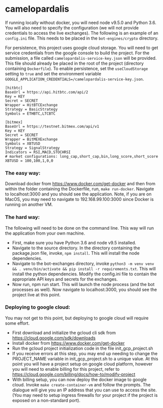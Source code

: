 # camelopardalis

If running locally without docker, you will need node v9.5.0 and Python 3.6.  You will also need to specify the configuration (we will not provide credentials to access the live exchanges). The following is an example of an `config.ini` file. This needs to be placed in the `bot-engines/crypto` directory.

For persistence, this project uses google cloud storage. You will need to get service credentials from the google console to build the project. For the submission, a file called `camelopardalis-service-key.json` will be provided. This file should already be placed in the root of the project (directory containing `Dockerfile`). To enable persistence, set the `useCloudStorage` setting to `true` and set the environment variable `GOOGLE_APPLICATION_CREDENTIALS=/camelopardalis-service-key.json`.

```
[hitbtc]
BaseUrl = https://api.hitbtc.com/api/2
Key = KEY
Secret = SECRET
Wrapper = HitBTCExchange
Strategy = BasicStrategy
Symbols = ETHBTC,LTCBTC

[bitmex]
BaseUrl = https://testnet.bitmex.com/api/v1
Key = KEY
Secret = SECRET
Wrapper = BitMEXExchange
Symbols = XBTUSD
Strategy = SignalStrategy
Indicators = RSI,MACD,STOCHRSI
# market configurations: long_cap,short_cap,bin,long_score,short_score
XBTUSD = 100,100,1,0,0

```

### The easy way:

Download docker from https://www.docker.com/get-docker and then from within the folder containing the Dockerfile, run, `make run-docker`. Navigate to localhost:3000 and you should see the application. Note, if you are on MacOS, you may need to navigate to 192.168.99.100:3000 since Docker is running on another VM.

### The hard way:

The following will need to be done on the command line. This way will run the application from your own machine. 

* First, make sure you have Python 3.6 and node v9.5 installed. 
* Navigate to the source directory. In the directory containing the package.json file, invoke, `npm install`. This will install the node dependencies. 
* Navigate to the bot-exchanges directory, invoke `python3 -m venv venv && . venv/bin/activate && pip install -r requirements.txt`. This will install the python dependencies. Modify the config.ini file to contain the appropriate API keys and secrets for the exchanges. 
* Now run, npm run start. This will launch the node process (and the bot processes as well). Now navigate to localhost:3000, you should see the project live at this point.

### Deploying to google cloud:

You may not get to this point, but deploying to google cloud will require some effort.
* First download and initialize the gcloud cli sdk from https://cloud.google.com/sdk/downloads
* Install docker from https://www.docker.com/get-docker
* Run the gcloud project initialization code in the file init_gcp_project.sh
* If you receive errors at this step, you may end up needing to change the PROJECT_NAME variable in init_gcp_project.sh to a unique value.
At this point you will have a project setup on google cloud platform, however you will need to enable billing for this project, refer to https://cloud.google.com/billing/docs/how-to/modify-project
* With billing setup, you can now deploy the docker image to google cloud. Invoke `make create-container-vm` and follow the prompts. The dialogue will give you an IP address that you can use to access the site. (You may need to setup ingress firewalls for your project if the project is exposed on a non-standard port).
